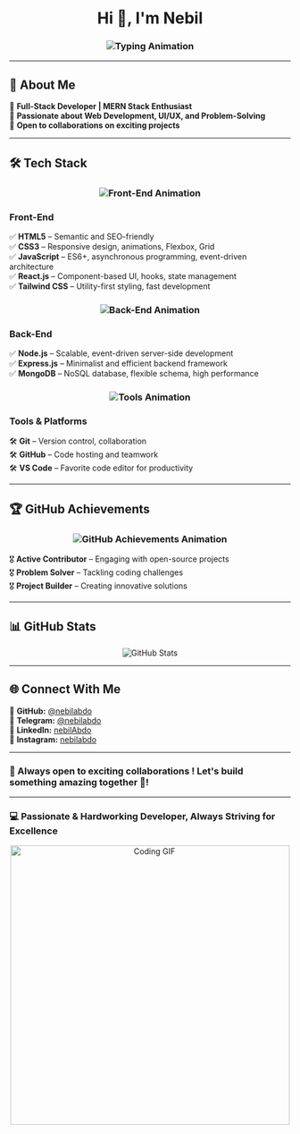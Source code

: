 # <h1 align="center">Hi 👋, I'm Nebil</h1>  

<h3 align="center">
  <img src="https://readme-typing-svg.herokuapp.com?font=Fira+Code&duration=2000&pause=1000&color=36BCF7&center=true&vCenter=true&width=500&height=50&lines=I+am+a+MERN+Stack+Developer;I+am+a+UI/UX+Designer;I+am+a+Problem+Solver;I+am+a+Passionate+Coder;I+love+Building+Cool+Projects" alt="Typing Animation">
</h3>  

---

## 🌟 About Me  
🔹 **Full-Stack Developer | MERN Stack Enthusiast**  
🔹 **Passionate about Web Development, UI/UX, and Problem-Solving**  
🔹 **Open to collaborations on exciting projects**  

---

## 🛠️ Tech Stack  

<h3 align="center">
  <img src="https://readme-typing-svg.herokuapp.com?font=Fira+Code&duration=2000&pause=1000&color=F7C936&center=true&vCenter=true&width=500&height=50&lines=Front-End;HTML5+%7C+CSS3+%7C+JavaScript;React.js+%7C+Tailwind+CSS" alt="Front-End Animation">
</h3>

### **Front-End**  
✅ **HTML5** – Semantic and SEO-friendly  
✅ **CSS3** – Responsive design, animations, Flexbox, Grid  
✅ **JavaScript** – ES6+, asynchronous programming, event-driven architecture  
✅ **React.js** – Component-based UI, hooks, state management  
✅ **Tailwind CSS** – Utility-first styling, fast development  

<h3 align="center">
  <img src="https://readme-typing-svg.herokuapp.com?font=Fira+Code&duration=2000&pause=1000&color=FF5733&center=true&vCenter=true&width=500&height=50&lines=Back-End;Node.js+%7C+Express.js+%7C+MongoDB" alt="Back-End Animation">
</h3>

### **Back-End**  
✅ **Node.js** – Scalable, event-driven server-side development  
✅ **Express.js** – Minimalist and efficient backend framework  
✅ **MongoDB** – NoSQL database, flexible schema, high performance  

<h3 align="center">
  <img src="https://readme-typing-svg.herokuapp.com?font=Fira+Code&duration=2000&pause=1000&color=28F7A3&center=true&vCenter=true&width=500&height=50&lines=Tools+%26+Platforms;Git+%7C+GitHub+%7C+VS+Code" alt="Tools Animation">
</h3>

### **Tools & Platforms**  
🛠 **Git** – Version control, collaboration  
🛠 **GitHub** – Code hosting and teamwork  
🛠 **VS Code** – Favorite code editor for productivity  

---

## 🏆 GitHub Achievements  

<h3 align="center">
  <img src="https://readme-typing-svg.herokuapp.com?font=Fira+Code&duration=2000&pause=1000&color=FF5733&center=true&vCenter=true&width=500&height=50&lines=GitHub+Achievements;Active+Contributor;Problem+Solver;Project+Builder" alt="GitHub Achievements Animation">
</h3>

🎖 **Active Contributor** – Engaging with open-source projects  
🎖 **Problem Solver** – Tackling coding challenges  
🎖 **Project Builder** – Creating innovative solutions  

---

## 📊 GitHub Stats  

<p align="center">
  <img src="https://github-readme-stats.vercel.app/api?username=nebilabdo&show_icons=true&theme=radical" alt="GitHub Stats" />
</p>

---


## 🌐 Connect With Me  
🔹 **GitHub:** [@nebilabdo](https://github.com/nebilabdo)  
🔹 **Telegram:** [@nebilabdo](https://t.me/nebil_abdo)  
🔹 **LinkedIn:** [nebilAbdo](https://www.linkedin.com/in/nebilabdo)  
🔹 **Instagram:** [nebilabdo](https://www.instagram.com/nobleabdo) 

 




---

### 🚀 Always open to exciting collaborations !   Let's build something amazing together 🤝!  

---

### 💻 Passionate & Hardworking Developer, Always Striving for Excellence  
 

<p align="center">
  <img src="https://media.giphy.com/media/qgQUggAC3Pfv687qPC/giphy.gif" width="500" alt="Coding GIF">
</p>

  



